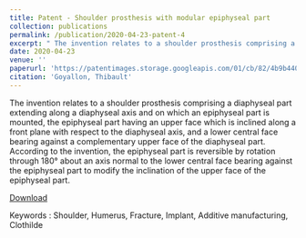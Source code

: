 ```yaml
---
title: Patent - Shoulder prosthesis with modular epiphyseal part 
collection: publications
permalink: /publication/2020-04-23-patent-4
excerpt: " The invention relates to a shoulder prosthesis comprising a diaphyseal part extending along a diaphyseal axis and on which an epiphyseal part is mounted, the epiphyseal part having an upper face which is inclined along a front plane with respect to the diaphyseal axis, and a lower central face bearing against a complementary upper face of the diaphyseal part. According to the invention, the epiphyseal part is reversible by rotation through 180° about an axis normal to the lower central face bearing against the epiphyseal part to modify the inclination of the upper face of the epiphyseal part."
date: 2020-04-23
venue: ''
paperurl: 'https://patentimages.storage.googleapis.com/01/cb/82/4b9b440489b246/WO2020245514A1.pdf'
citation: 'Goyallon, Thibault'
---
```


The invention relates to a shoulder prosthesis comprising a diaphyseal part extending along a diaphyseal axis and on which an epiphyseal part is mounted, the epiphyseal part having an upper face which is inclined along a front plane with respect to the diaphyseal axis, and a lower central face bearing against a complementary upper face of the diaphyseal part. According to the invention, the epiphyseal part is reversible by rotation through 180° about an axis normal to the lower central face bearing against the epiphyseal part to modify the inclination of the upper face of the epiphyseal part.

[Download](https://patentimages.storage.googleapis.com/01/cb/82/4b9b440489b246/WO2020245514A1.pdf)

Keywords : Shoulder, Humerus, Fracture, Implant, Additive manufacturing, Clothilde 
